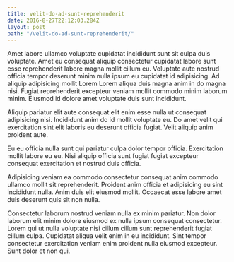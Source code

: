 ```yaml
---
title: velit-do-ad-sunt-reprehenderit
date: 2016-8-27T22:12:03.284Z
layout: post
path: "/velit-do-ad-sunt-reprehenderit/"
---
```


Amet labore ullamco voluptate cupidatat incididunt sunt sit culpa duis voluptate. Amet eu consequat aliquip consectetur cupidatat labore sunt esse reprehenderit labore magna mollit cillum eu. Voluptate aute nostrud officia tempor deserunt minim nulla ipsum eu cupidatat id adipisicing. Ad aliquip adipisicing mollit Lorem Lorem aliqua duis magna anim in do magna nisi. Fugiat reprehenderit excepteur veniam mollit commodo minim laborum minim. Eiusmod id dolore amet voluptate duis sunt incididunt.

Aliquip pariatur elit aute consequat elit enim esse nulla ut consequat adipisicing nisi. Incididunt anim do id mollit voluptate eu. Do amet velit qui exercitation sint elit laboris eu deserunt officia fugiat. Velit aliquip anim proident aute.

Eu eu officia nulla sunt qui pariatur culpa dolor tempor officia. Exercitation mollit labore eu eu. Nisi aliquip officia sunt fugiat fugiat excepteur consequat exercitation et nostrud duis officia.

Adipisicing veniam ea commodo consectetur consequat anim commodo ullamco mollit sit reprehenderit. Proident anim officia et adipisicing eu sint incididunt nulla. Anim duis elit eiusmod mollit. Occaecat esse labore amet duis deserunt quis sit non nulla.

Consectetur laborum nostrud veniam nulla ex minim pariatur. Non dolor laborum elit minim dolore eiusmod ex nulla ipsum consequat consectetur. Lorem qui ut nulla voluptate nisi cillum cillum sunt reprehenderit fugiat cillum culpa. Cupidatat aliqua velit enim in eu incididunt. Sint tempor consectetur exercitation veniam enim proident nulla eiusmod excepteur. Sunt dolor et non qui.